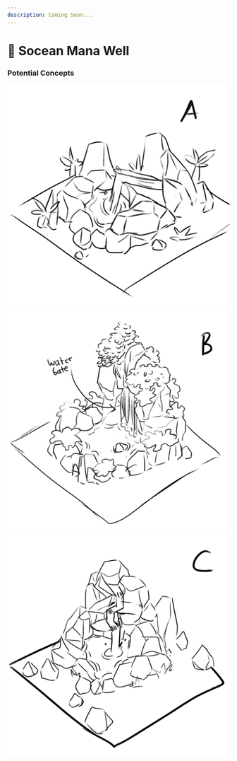 ```yaml
---
description: Coming Soon...
---
```


# 🌊 Socean Mana Well

### Potential Concepts

![](<../../.gitbook/assets/image (13) (1).png>)![](<../../.gitbook/assets/image (12).png>)![](<../../.gitbook/assets/image (15) (1) (1).png>)
